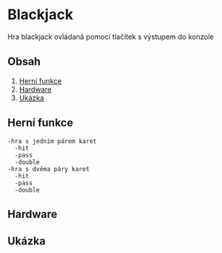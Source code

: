 # Blackjack

Hra blackjack ovládaná pomocí tlačítek s výstupem do konzole

## Obsah
1. [Herní funkce](#Funkce)
2. [Hardware](#Hardware)
3. [Ukázka](#Ukázka)

## Herní funkce
    -hra s jedním párem karet
      -hit
      -pass
      -double
    -hra s dvěma páry karet
      -hit
      -pass
      -double

## Hardware


## Ukázka
